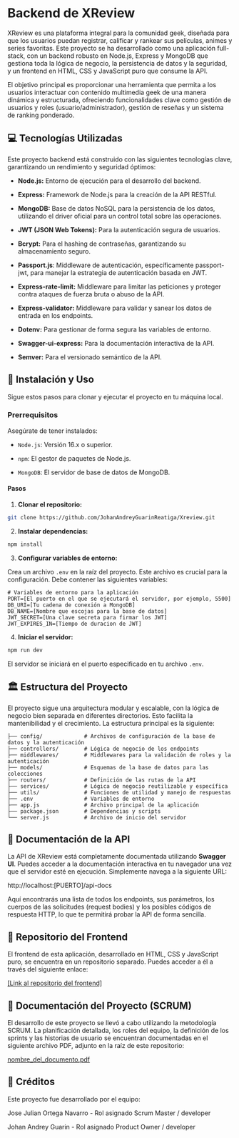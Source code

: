 # Backend de XReview

XReview es una plataforma integral para la comunidad geek, diseñada para que los usuarios puedan registrar, calificar y rankear sus películas, animes y series favoritas. Este proyecto se ha desarrollado como una aplicación full-stack, con un backend robusto en Node.js, Express y MongoDB que gestiona toda la lógica de negocio, la persistencia de datos y la seguridad, y un frontend en HTML, CSS y JavaScript puro que consume la API.

El objetivo principal es proporcionar una herramienta que permita a los usuarios interactuar con contenido multimedia geek de una manera dinámica y estructurada, ofreciendo funcionalidades clave como gestión de usuarios y roles (usuario/administrador), gestión de reseñas y un sistema de ranking ponderado.

## 💻 Tecnologías Utilizadas
Este proyecto backend está construido con las siguientes tecnologías clave, garantizando un rendimiento y seguridad óptimos:

- **Node.js:** Entorno de ejecución para el desarrollo del backend.

- **Express:** Framework de Node.js para la creación de la API RESTful.

- **MongoDB:** Base de datos NoSQL para la persistencia de los datos, utilizando el driver oficial para un control total sobre las operaciones.

- **JWT (JSON Web Tokens):** Para la autenticación segura de usuarios.

- **Bcrypt:** Para el hashing de contraseñas, garantizando su almacenamiento seguro.

- **Passport.js**: Middleware de autenticación, específicamente passport-jwt, para manejar la estrategia de autenticación basada en JWT.

- **Express-rate-limit:** Middleware para limitar las peticiones y proteger contra ataques de fuerza bruta o abuso de la API.

- **Express-validator:** Middleware para validar y sanear los datos de entrada en los endpoints.

- **Dotenv:** Para gestionar de forma segura las variables de entorno.

- **Swagger-ui-express:** Para la documentación interactiva de la API.

- **Semver:** Para el versionado semántico de la API.

## 🚀 Instalación y Uso
Sigue estos pasos para clonar y ejecutar el proyecto en tu máquina local.

 ### Prerrequisitos
Asegúrate de tener instalados:

- ``Node.js``: Versión 16.x o superior.

- ``npm``: El gestor de paquetes de Node.js.

- ``MongoDB``: El servidor de base de datos de MongoDB.

#### Pasos

1. **Clonar el repositorio:**

```Bash
git clone https://github.com/JohanAndreyGuarinReatiga/Xreview.git
```
2. **Instalar dependencias:**

```Bash
npm install
```

3. **Configurar variables de entorno:**

Crea un archivo ``.env`` en la raíz del proyecto. Este archivo es crucial para la configuración. Debe contener las siguientes variables:

```Code snippet
# Variables de entorno para la aplicación
PORT=[El puerto en el que se ejecutará el servidor, por ejemplo, 5500]
DB_URI=[Tu cadena de conexión a MongoDB]
DB_NAME=[Nombre que escojas para la base de datos]
JWT_SECRET=[Una clave secreta para firmar los JWT]
JWT_EXPIRES_IN=[Tiempo de duracion de JWT]
```

4. **Iniciar el servidor:**

```Bash
npm run dev
```
El servidor se iniciará en el puerto especificado en tu archivo ``.env``.

## 🏛️ Estructura del Proyecto
El proyecto sigue una arquitectura modular y escalable, con la lógica de negocio bien separada en diferentes directorios. Esto facilita la mantenibilidad y el crecimiento. La estructura principal es la siguiente:
```
├── config/             # Archivos de configuración de la base de datos y la autenticación
├── controllers/        # Lógica de negocio de los endpoints
├── middlewares/        # Middlewares para la validación de roles y la autenticación
├── models/             # Esquemas de la base de datos para las colecciones
├── routers/            # Definición de las rutas de la API
├── services/           # Lógica de negocio reutilizable y específica
├── utils/              # Funciones de utilidad y manejo de respuestas
├── .env                # Variables de entorno
├── app.js              # Archivo principal de la aplicación
├── package.json        # Dependencias y scripts
└── server.js           # Archivo de inicio del servidor
```

## 📜 Documentación de la API
La API de XReview está completamente documentada utilizando **Swagger UI**. Puedes acceder a la documentación interactiva en tu navegador una vez que el servidor esté en ejecución. Simplemente navega a la siguiente URL:

http://localhost:[PUERTO]/api-docs

Aquí encontrarás una lista de todos los endpoints, sus parámetros, los cuerpos de las solicitudes (request bodies) y los posibles códigos de respuesta HTTP, lo que te permitirá probar la API de forma sencilla.

## 🔗 Repositorio del Frontend
El frontend de esta aplicación, desarrollado en HTML, CSS y JavaScript puro, se encuentra en un repositorio separado. Puedes acceder a él a través del siguiente enlace:

[\[Link al repositorio del frontend\]](https://github.com/JohanAndreyGuarinReatiga/XreviewFront.git)

## 📝 Documentación del Proyecto (SCRUM)
El desarrollo de este proyecto se llevó a cabo utilizando la metodología SCRUM. La planificación detallada, los roles del equipo, la definición de los sprints y las historias de usuario se encuentran documentadas en el siguiente archivo PDF, adjunto en la raíz de este repositorio:

[nombre_del_documento.pdf](/Guía_SCRUM_Xreview.docx.pdf)

## 👥 Créditos
Este proyecto fue desarrollado por el equipo:

Jose Julian Ortega Navarro - Rol asignado Scrum Master / developer

Johan Andrey Guarin - Rol asignado Product Owner / developer
